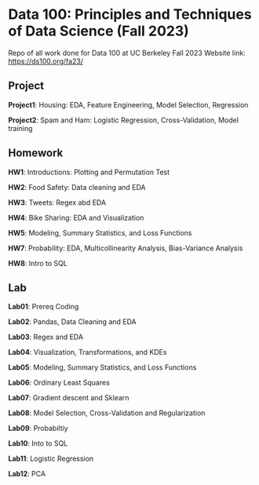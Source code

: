 # Data 100: Principles and Techniques of Data Science (Fall 2023)


Repo of all work done for Data 100 at UC Berkeley Fall 2023
Website link: https://ds100.org/fa23/

## Project

**Project1**: Housing: EDA, Feature Engineering, Model Selection, Regression

**Project2**: Spam and Ham: Logistic Regression, Cross-Validation, Model training

## Homework

**HW1**: Introductions: Plotting and Permutation Test

**HW2**: Food Safety: Data cleaning and EDA

**HW3**: Tweets: Regex abd EDA

**HW4**: Bike Sharing: EDA and Visualization

**HW5**: Modeling, Summary Statistics, and Loss Functions

**HW7**: Probability: EDA, Multicollinearity Analysis, Bias-Variance Analysis

**HW8**: Intro to SQL

## Lab

**Lab01**: Prereq Coding

**Lab02**: Pandas, Data Cleaning and EDA

**Lab03**: Regex and EDA

**Lab04**: Visualization, Transformations, and KDEs

**Lab05**: Modeling, Summary Statistics, and Loss Functions

**Lab06**: Ordinary Least Squares

**Lab07**: Gradient descent and Sklearn

**Lab08**: Model Selection, Cross-Validation and Regularization

**Lab09**: Probabiltiy 

**Lab10**: Into to SQL

**Lab11**: Logistic Regression

**Lab12**: PCA








